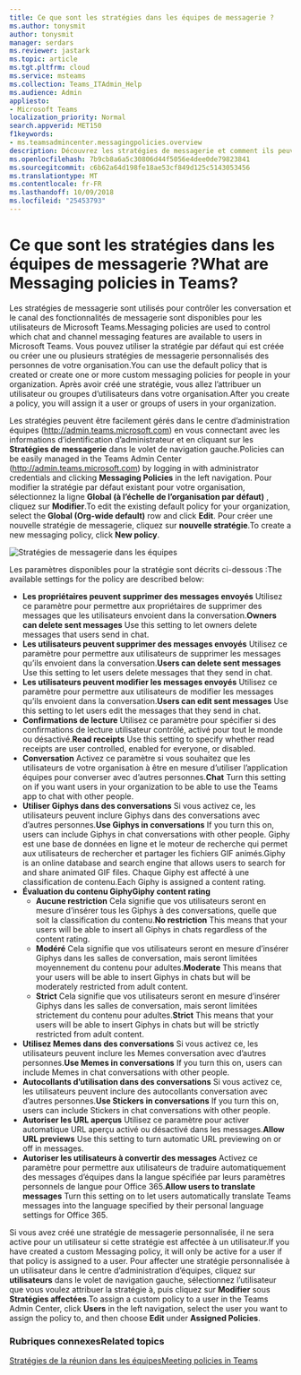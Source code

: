 ```yaml
---
title: Ce que sont les stratégies dans les équipes de messagerie ?
ms.author: tonysmit
author: tonysmit
manager: serdars
ms.reviewer: jastark
ms.topic: article
ms.tgt.pltfrm: cloud
ms.service: msteams
ms.collection: Teams_ITAdmin_Help
ms.audience: Admin
appliesto:
- Microsoft Teams
localization_priority: Normal
search.appverid: MET150
f1keywords:
- ms.teamsadmincenter.messagingpolicies.overview
description: Découvrez les stratégies de messagerie et comment ils peuvent être utilisés pour contrôler la conversation de messagerie dans les équipes.
ms.openlocfilehash: 7b9cb8a6a5c30806d44f5056e4dee0de79823841
ms.sourcegitcommit: c6b62a64d198fe18ae53cf849d125c5143053456
ms.translationtype: MT
ms.contentlocale: fr-FR
ms.lasthandoff: 10/09/2018
ms.locfileid: "25453793"
---
```

# <a name="what-are-messaging-policies-in-teams"></a><span data-ttu-id="5bc27-103">Ce que sont les stratégies dans les équipes de messagerie ?</span><span class="sxs-lookup"><span data-stu-id="5bc27-103">What are Messaging policies in Teams?</span></span>

<span data-ttu-id="5bc27-104">Les stratégies de messagerie sont utilisés pour contrôler les conversation et le canal des fonctionnalités de messagerie sont disponibles pour les utilisateurs de Microsoft Teams.</span><span class="sxs-lookup"><span data-stu-id="5bc27-104">Messaging policies are used to control which chat and channel messaging features are available to users in Microsoft Teams.</span></span> <span data-ttu-id="5bc27-105">Vous pouvez utiliser la stratégie par défaut qui est créée ou créer une ou plusieurs stratégies de messagerie personnalisés des personnes de votre organisation.</span><span class="sxs-lookup"><span data-stu-id="5bc27-105">You can use the default policy that is created or create one or more custom messaging policies for people in your organization.</span></span> <span data-ttu-id="5bc27-106">Après avoir créé une stratégie, vous allez l’attribuer un utilisateur ou groupes d’utilisateurs dans votre organisation.</span><span class="sxs-lookup"><span data-stu-id="5bc27-106">After you create a policy, you will assign it a user or groups of users in your organization.</span></span>

<span data-ttu-id="5bc27-107">Les stratégies peuvent être facilement gérés dans le centre d’administration équipes (http://admin.teams.microsoft.com) en vous connectant avec les informations d’identification d’administrateur et en cliquant sur les **Stratégies de messagerie** dans le volet de navigation gauche.</span><span class="sxs-lookup"><span data-stu-id="5bc27-107">Policies can be easily managed in the Teams Admin Center (http://admin.teams.microsoft.com) by logging in with administrator credentials and clicking **Messaging Policies** in the left navigation.</span></span> <span data-ttu-id="5bc27-108">Pour modifier la stratégie par défaut existant pour votre organisation, sélectionnez la ligne **Global (à l’échelle de l’organisation par défaut)** , cliquez sur **Modifier**.</span><span class="sxs-lookup"><span data-stu-id="5bc27-108">To edit the existing default policy for your organization, select the **Global (Org-wide default)** row and click **Edit**.</span></span> <span data-ttu-id="5bc27-109">Pour créer une nouvelle stratégie de messagerie, cliquez sur **nouvelle stratégie**.</span><span class="sxs-lookup"><span data-stu-id="5bc27-109">To create a new messaging policy, click **New policy**.</span></span>

![Stratégies de messagerie dans les équipes](media/messaging-policies.png)

<span data-ttu-id="5bc27-111">Les paramètres disponibles pour la stratégie sont décrits ci-dessous :</span><span class="sxs-lookup"><span data-stu-id="5bc27-111">The available settings for the policy are described below:</span></span> 

- <span data-ttu-id="5bc27-112">**Les propriétaires peuvent supprimer des messages envoyés**  Utilisez ce paramètre pour permettre aux propriétaires de supprimer des messages que les utilisateurs envoient dans la conversation.</span><span class="sxs-lookup"><span data-stu-id="5bc27-112">**Owners can delete sent messages**  Use this setting to let owners delete messages that users send in chat.</span></span>
- <span data-ttu-id="5bc27-113">**Les utilisateurs peuvent supprimer des messages envoyés** Utilisez ce paramètre pour permettre aux utilisateurs de supprimer les messages qu’ils envoient dans la conversation.</span><span class="sxs-lookup"><span data-stu-id="5bc27-113">**Users can delete sent messages** Use this setting to let users delete messages that they send in chat.</span></span>
- <span data-ttu-id="5bc27-114">**Les utilisateurs peuvent modifier les messages envoyés** Utilisez ce paramètre pour permettre aux utilisateurs de modifier les messages qu’ils envoient dans la conversation.</span><span class="sxs-lookup"><span data-stu-id="5bc27-114">**Users can edit sent messages** Use this setting to let users edit the messages that they send in chat.</span></span>
- <span data-ttu-id="5bc27-115">**Confirmations de lecture** Utilisez ce paramètre pour spécifier si des confirmations de lecture utilisateur contrôlé, activé pour tout le monde ou désactivé.</span><span class="sxs-lookup"><span data-stu-id="5bc27-115">**Read receipts** Use this setting to specify whether read receipts are user controlled, enabled for everyone, or disabled.</span></span>
- <span data-ttu-id="5bc27-116">**Conversation**  Activez ce paramètre si vous souhaitez que les utilisateurs de votre organisation à être en mesure d’utiliser l’application équipes pour converser avec d’autres personnes.</span><span class="sxs-lookup"><span data-stu-id="5bc27-116">**Chat**  Turn this setting on if you want users in your organization to be able to use the Teams app to chat with other people.</span></span>
- <span data-ttu-id="5bc27-117">**Utiliser Giphys dans des conversations**  Si vous activez ce, les utilisateurs peuvent inclure Giphys dans des conversations avec d’autres personnes.</span><span class="sxs-lookup"><span data-stu-id="5bc27-117">**Use Giphys in conversations**  If you turn this on, users can include Giphys in chat conversations with other people.</span></span> <span data-ttu-id="5bc27-118">Giphy est une base de données en ligne et le moteur de recherche qui permet aux utilisateurs de rechercher et partager les fichiers GIF animés.</span><span class="sxs-lookup"><span data-stu-id="5bc27-118">Giphy is an online database and search engine that allows users to search for and share animated GIF files.</span></span> <span data-ttu-id="5bc27-119">Chaque Giphy est affecté à une classification de contenu.</span><span class="sxs-lookup"><span data-stu-id="5bc27-119">Each Giphy is assigned a content rating.</span></span>
- <span data-ttu-id="5bc27-120">**Évaluation du contenu Giphy**</span><span class="sxs-lookup"><span data-stu-id="5bc27-120">**Giphy content rating**</span></span> 
    - <span data-ttu-id="5bc27-121">**Aucune restriction** Cela signifie que vos utilisateurs seront en mesure d’insérer tous les Giphys à des conversations, quelle que soit la classification du contenu.</span><span class="sxs-lookup"><span data-stu-id="5bc27-121">**No restriction** This means that your users will be able to insert all Giphys in chats regardless of the content rating.</span></span>
    - <span data-ttu-id="5bc27-122">**Modéré**  Cela signifie que vos utilisateurs seront en mesure d’insérer Giphys dans les salles de conversation, mais seront limitées moyennement du contenu pour adultes.</span><span class="sxs-lookup"><span data-stu-id="5bc27-122">**Moderate**  This means that your users will be able to insert Giphys in chats but will be moderately restricted from adult content.</span></span>
    - <span data-ttu-id="5bc27-123">**Strict**  Cela signifie que vos utilisateurs seront en mesure d’insérer Giphys dans les salles de conversation, mais seront limitées strictement du contenu pour adultes.</span><span class="sxs-lookup"><span data-stu-id="5bc27-123">**Strict**  This means that your users will be able to insert Giphys in chats but will be strictly restricted from adult content.</span></span>
- <span data-ttu-id="5bc27-124">**Utilisez Memes dans des conversations** Si vous activez ce, les utilisateurs peuvent inclure les Memes conversation avec d’autres personnes.</span><span class="sxs-lookup"><span data-stu-id="5bc27-124">**Use Memes in conversations** If you turn this on, users can include Memes in chat conversations with other people.</span></span> 
- <span data-ttu-id="5bc27-125">**Autocollants d’utilisation dans des conversations** Si vous activez ce, les utilisateurs peuvent inclure des autocollants conversation avec d’autres personnes.</span><span class="sxs-lookup"><span data-stu-id="5bc27-125">**Use Stickers in conversations** If you turn this on, users can include Stickers in chat conversations with other people.</span></span>
- <span data-ttu-id="5bc27-126">**Autoriser les URL aperçus** Utilisez ce paramètre pour activer automatique URL aperçu activé ou désactivé dans les messages.</span><span class="sxs-lookup"><span data-stu-id="5bc27-126">**Allow URL previews** Use this setting to turn automatic URL previewing on or off in messages.</span></span>
- <span data-ttu-id="5bc27-127">**Autoriser les utilisateurs à convertir des messages** Activez ce paramètre pour permettre aux utilisateurs de traduire automatiquement des messages d’équipes dans la langue spécifiée par leurs paramètres personnels de langue pour Office 365.</span><span class="sxs-lookup"><span data-stu-id="5bc27-127">**Allow users to translate messages** Turn this setting on to let users automatically translate Teams messages into the language specified by their personal language settings for Office 365.</span></span>

<span data-ttu-id="5bc27-128">Si vous avez créé une stratégie de messagerie personnalisée, il ne sera active pour un utilisateur si cette stratégie est affectée à un utilisateur.</span><span class="sxs-lookup"><span data-stu-id="5bc27-128">If you have created a custom Messaging policy, it will only be active for a user if that policy is assigned to a user.</span></span>  <span data-ttu-id="5bc27-129">Pour affecter une stratégie personnalisée à un utilisateur dans le centre d’administration d’équipes, cliquez sur **utilisateurs** dans le volet de navigation gauche, sélectionnez l’utilisateur que vous voulez attribuer la stratégie à, puis cliquez sur **Modifier** sous **Stratégies affectées**.</span><span class="sxs-lookup"><span data-stu-id="5bc27-129">To assign a custom policy to a user in the Teams Admin Center, click **Users** in the left navigation, select the user you want to assign the policy to, and then choose **Edit** under **Assigned Policies**.</span></span>

### <a name="related-topics"></a><span data-ttu-id="5bc27-130">Rubriques connexes</span><span class="sxs-lookup"><span data-stu-id="5bc27-130">Related topics</span></span>
[<span data-ttu-id="5bc27-131">Stratégies de la réunion dans les équipes</span><span class="sxs-lookup"><span data-stu-id="5bc27-131">Meeting policies in Teams</span></span>](meeting-policies-in-teams.md)